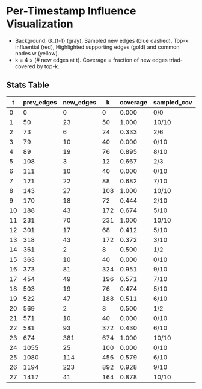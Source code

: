 # Per-Timestamp Influence Visualization

- Background: G_{t-1} (gray), Sampled new edges (blue dashed), Top-k influential (red), Highlighted supporting edges (gold) and common nodes w (yellow).
- k = 4 × (# new edges at t). Coverage = fraction of new edges triad-covered by top-k.

## Stats Table

| t | prev_edges | new_edges | k | coverage | sampled_cov | image |
|---|------------|-----------|---|----------|-------------|-------|
| 0 | 0 | 0 | 0 | 0.000 | 0/0 |  |
| 1 | 50 | 23 | 50 | 1.000 | 10/10 | t01_viz.png |
| 2 | 73 | 6 | 24 | 0.333 | 2/6 | t02_viz.png |
| 3 | 79 | 10 | 40 | 0.000 | 0/10 | t03_viz.png |
| 4 | 89 | 19 | 76 | 0.895 | 8/10 | t04_viz.png |
| 5 | 108 | 3 | 12 | 0.667 | 2/3 | t05_viz.png |
| 6 | 111 | 10 | 40 | 0.000 | 0/10 | t06_viz.png |
| 7 | 121 | 22 | 88 | 0.682 | 7/10 | t07_viz.png |
| 8 | 143 | 27 | 108 | 1.000 | 10/10 | t08_viz.png |
| 9 | 170 | 18 | 72 | 0.444 | 2/10 | t09_viz.png |
| 10 | 188 | 43 | 172 | 0.674 | 5/10 | t10_viz.png |
| 11 | 231 | 70 | 231 | 1.000 | 10/10 | t11_viz.png |
| 12 | 301 | 17 | 68 | 0.412 | 5/10 | t12_viz.png |
| 13 | 318 | 43 | 172 | 0.372 | 3/10 | t13_viz.png |
| 14 | 361 | 2 | 8 | 0.500 | 1/2 | t14_viz.png |
| 15 | 363 | 10 | 40 | 0.000 | 0/10 | t15_viz.png |
| 16 | 373 | 81 | 324 | 0.951 | 9/10 | t16_viz.png |
| 17 | 454 | 49 | 196 | 0.571 | 7/10 | t17_viz.png |
| 18 | 503 | 19 | 76 | 0.474 | 5/10 | t18_viz.png |
| 19 | 522 | 47 | 188 | 0.511 | 6/10 | t19_viz.png |
| 20 | 569 | 2 | 8 | 0.500 | 1/2 | t20_viz.png |
| 21 | 571 | 10 | 40 | 0.000 | 0/10 | t21_viz.png |
| 22 | 581 | 93 | 372 | 0.430 | 6/10 | t22_viz.png |
| 23 | 674 | 381 | 674 | 1.000 | 10/10 | t23_viz.png |
| 24 | 1055 | 25 | 100 | 0.000 | 0/10 | t24_viz.png |
| 25 | 1080 | 114 | 456 | 0.579 | 6/10 | t25_viz.png |
| 26 | 1194 | 223 | 892 | 0.928 | 9/10 | t26_viz.png |
| 27 | 1417 | 41 | 164 | 0.878 | 10/10 | t27_viz.png |
